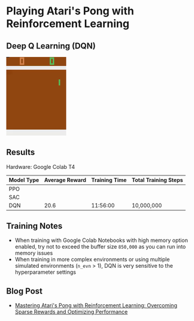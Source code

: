 # Playing Atari's Pong with Reinforcement Learning

## Deep Q Learning (DQN)

![](/Images/dqn_atari_pong.gif)

## Results
Hardware: Google Colab T4

| Model Type | Average Reward | Training Time | Total Training Steps |
|------------|----------------|---------------|----------------------|
| PPO        |                |               |                      |
| SAC        |                |               |                      |
| DQN        | 20.6           |  11:56:00     | 10,000,000           | 

## Training Notes
- When training with Google Colab Notebooks with high memory option enabled, try not to exceed the buffer size `850,000` as you can run into memory issues
- When training in more complex environments or using multiple simulated environments (`n_evn` > 1), DQN is very sensitive to the hyperparameter settings
  
## Blog Post
- [Mastering Atari's Pong with Reinforcement Learning: Overcoming Sparse Rewards and Optimizing Performance](https://www.findingtheta.com/blog/mastering-ataris-pong-with-reinforcement-learning-overcoming-sparse-rewards-and-optimizing-performance)

